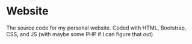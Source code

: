 # Website

The source code for my personal website. Coded with HTML, Bootstrap, CSS, and JS (with maybe some PHP if I can figure that out)

